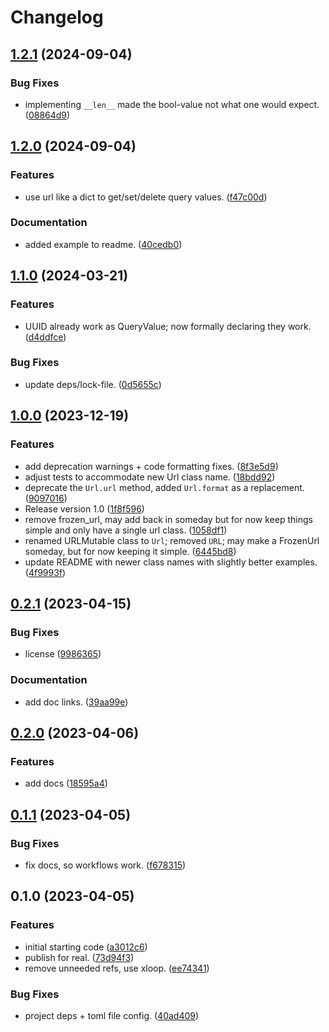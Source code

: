 # Changelog

## [1.2.1](https://github.com/xyngular/py-xurls/compare/v1.2.0...v1.2.1) (2024-09-04)


### Bug Fixes

* implementing `__len__` made the bool-value not what one would expect. ([08864d9](https://github.com/xyngular/py-xurls/commit/08864d9fa7d724f67c9200dc6e863e1b2eb4f320))

## [1.2.0](https://github.com/xyngular/py-xurls/compare/v1.1.0...v1.2.0) (2024-09-04)


### Features

* use url like a dict to get/set/delete query values. ([f47c00d](https://github.com/xyngular/py-xurls/commit/f47c00dc55f39feefe07c3275b88f6e7b372a200))


### Documentation

* added example to readme. ([40cedb0](https://github.com/xyngular/py-xurls/commit/40cedb0df36092ddf63854bbc25e09f4b3b98b10))

## [1.1.0](https://github.com/xyngular/py-xurls/compare/v1.0.0...v1.1.0) (2024-03-21)


### Features

* UUID already work as QueryValue; now formally declaring they work. ([d4ddfce](https://github.com/xyngular/py-xurls/commit/d4ddfce8d885081a4515e392f024490d5ea63b74))


### Bug Fixes

* update deps/lock-file. ([0d5655c](https://github.com/xyngular/py-xurls/commit/0d5655c10dcfd36abe6e398cb3ec393acd04384b))

## [1.0.0](https://github.com/xyngular/py-xurls/compare/v0.2.1...v1.0.0) (2023-12-19)


### Features

* add deprecation warnings + code formatting fixes. ([8f3e5d9](https://github.com/xyngular/py-xurls/commit/8f3e5d93a1dfb1144858ef56a438c77f266125fd))
* adjust tests to accommodate new Url class name. ([18bdd92](https://github.com/xyngular/py-xurls/commit/18bdd926fc28f60a842db4eaffb86cbd51678dca))
* deprecate the `Url.url` method, added `Url.format` as a replacement. ([9097016](https://github.com/xyngular/py-xurls/commit/90970168df672d6daafdd4fd23af4a4440f0ae25))
* Release version 1.0 ([1f8f596](https://github.com/xyngular/py-xurls/commit/1f8f596ca840eb71deb57602e4e4df0ba411ca97))
* remove frozen_url, may add back in someday but for now keep things simple and only have a single url class. ([1058df1](https://github.com/xyngular/py-xurls/commit/1058df154acf5bef0d7dc82c3c524e721bf44783))
* renamed URLMutable class to `Url`; removed `URL`; may make a FrozenUrl someday, but for now keeping it simple. ([6445bd8](https://github.com/xyngular/py-xurls/commit/6445bd8d668919ad0d572544df9f0af9a236fc24))
* update README with newer class names with slightly better examples. ([4f9993f](https://github.com/xyngular/py-xurls/commit/4f9993f752baef942eb5b3f9b008d116ae1feadb))

## [0.2.1](https://github.com/xyngular/py-xurls/compare/v0.2.0...v0.2.1) (2023-04-15)


### Bug Fixes

* license ([9986365](https://github.com/xyngular/py-xurls/commit/998636537d50f474946a95ff8d035ae61df58144))


### Documentation

* add doc links. ([39aa99e](https://github.com/xyngular/py-xurls/commit/39aa99eb1671356ca75ac1ae39be8f656e6b2967))

## [0.2.0](https://github.com/xyngular/py-xurls/compare/v0.1.1...v0.2.0) (2023-04-06)


### Features

* add docs ([18595a4](https://github.com/xyngular/py-xurls/commit/18595a4d9985265c716fc840377027b8003576e2))

## [0.1.1](https://github.com/xyngular/py-xurls/compare/v0.1.0...v0.1.1) (2023-04-05)


### Bug Fixes

* fix docs, so workflows work. ([f678315](https://github.com/xyngular/py-xurls/commit/f678315953957e4c6ee63e95f2171702edeba2d8))

## 0.1.0 (2023-04-05)


### Features

* initial starting code ([a3012c6](https://github.com/xyngular/py-xurls/commit/a3012c6ffb8f935301cce01f754112fa6ff60d10))
* publish for real. ([73d94f3](https://github.com/xyngular/py-xurls/commit/73d94f35a470191db4e16b003b660a71fd167543))
* remove unneeded refs, use xloop. ([ee74341](https://github.com/xyngular/py-xurls/commit/ee74341cdb0ddfcf65f3acccba0f6a6da633ea63))


### Bug Fixes

* project deps + toml file config. ([40ad409](https://github.com/xyngular/py-xurls/commit/40ad409c10a091f812a26d172b23c482cf4c223d))
